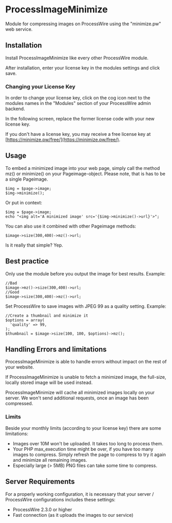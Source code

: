 # ProcessImageMinimize

Module for compressing images on ProcessWire using the "minimize.pw" web service.

## Installation

Install ProcessImageMinimize like every other ProcessWire module. 

After installation, enter your license key in the modules settings and click save. 


### Changing your License Key

In order to change your license key, click on the cog icon next to the modules names in the "Modules" section of your ProcessWire admin backend.


In the following screen, replace the former license code with your new license key.

If you don't have a license key, you may receive a free license key at [https://minimize.pw/free/](https://minimize.pw/free/).

## Usage

To embed a minimized image into your web page, simply call the method mz() or minimize() on your Pageimage-object. Please note, that is has to be a single Pageimage.


```
$img = $page->image;
$img->minimize();
```

Or put in context:


```
$img = $page->image;
echo "<img alt='A minimized image' src='{$img->minimize()->url}'>";
```

You can also use it combined with other Pageimage methods:

```
$image->size(300,400)->mz()->url;
```

Is it really that simple? Yep.

## Best practice
Only use the module before you output the image for best results. Example:

```
//Bad
$image->mz()->size(300,400)->url;
//Good
$image->size(300,400)->mz()->url;
```
Set ProcessWire to save images with JPEG 99 as a quality setting. Example:

```
//Create a thumbnail and minimize it
$options = array(
  'quality' => 99,
);  
$thumbnail = $image->size(100, 100, $options)->mz(); 
```



## Handling Errors and limitations

ProcessImageMinimize is able to handle errors without impact on the rest of your website.

If ProcessImageMinimize is unable to fetch a minimized image, the full-size, locally stored image will be used instead.

ProcessImageMinimize will cache all minimized images locally on your server. We won't send additional requests, once an image has been compressed.

### Limits
Beside your monthly limits (according to your license key) there are some limitations:
- Images over 10M won't be uploaded. It takes too long to process them.
- Your PHP max_execution time might be over, if you have too many images to compress. Simply refresh the page to compress to try it again and minimize all remaining images.
- Especially large (> 5MB) PNG files can take some time to compress.



## Server Requirements

For a properly working configuration, it is necessary that your server / ProcessWire configurations includes these settings:

* ProcessWire 2.3.0 or higher
* Fast connection (as it uploads the images to our service)
